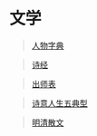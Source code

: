 # 文学

> [人物字典](./people.md)

> [诗经](./the_book_of_songs/the_book_of_songs.md)

> [出师表](./chu_shi_biao/chu_shi_biao.md)

> [诗意人生五典型](./five_poet/five_poet.md)

> [明清散文](./ming_qing_prose/ming_qing_prose.md)
